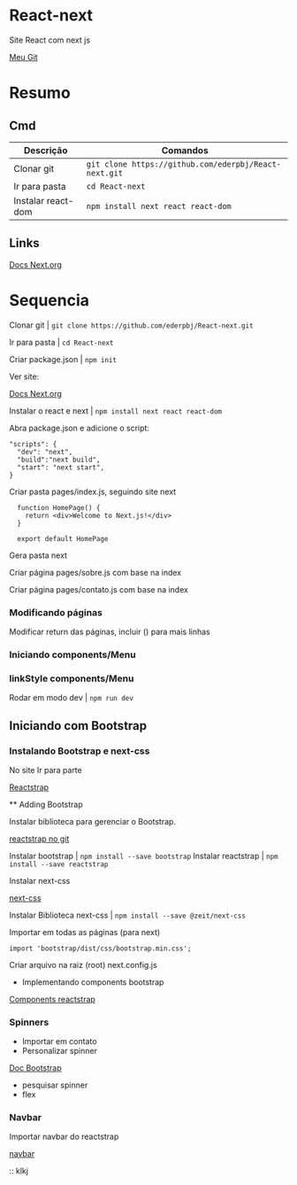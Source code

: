 # React-next
Site React com next js

[Meu Git](https://github.com/ederpbj/React-next)

# Resumo

## Cmd
Descrição | Comandos
-------|----------
Clonar git | `git clone https://github.com/ederpbj/React-next.git`
Ir para pasta | `cd React-next`
Instalar react-dom | `npm install next react react-dom`

## Links
[Docs Next.org](https://nextjs.org/docs/getting-started)

# Sequencia

Clonar git | `git clone https://github.com/ederpbj/React-next.git`

Ir para pasta | `cd React-next`

Criar package.json | `npm init`

Ver site: 

[Docs Next.org](https://nextjs.org/docs/getting-started)

Instalar o react e next  | `npm install next react react-dom`



Abra package.json e adicione o script: 
````
"scripts": {
  "dev": "next",
  "build":"next build",
  "start": "next start",
}
````

Criar pasta pages/index.js, seguindo site next
````
  function HomePage() {
    return <div>Welcome to Next.js!</div>
  }

  export default HomePage
````
Gera pasta next

Criar página pages/sobre.js com base na index

Criar página pages/contato.js com base na index

### Modificando páginas

Modificar return das páginas, incluir () para mais linhas

### Iniciando components/Menu

### linkStyle components/Menu

Rodar em modo dev | `npm run dev`

## Iniciando com Bootstrap

### Instalando Bootstrap e next-css

No site Ir para parte

[Reactstrap](https://reactstrap.github.io/)

** Adding Bootstrap

Instalar biblioteca para gerenciar o Bootstrap. 

[reactstrap no git](https://github.com/reactstrap/reactstrap)

Instalar bootstrap | `npm install --save bootstrap`
Instalar reactstrap | `npm install --save reactstrap`

Instalar next-css

[next-css](https://github.com/vercel/next-plugins/tree/master/packages/next-css)

Instalar Biblioteca next-css | `npm install --save @zeit/next-css`

Importar em todas as páginas (para next)

`import 'bootstrap/dist/css/bootstrap.min.css';`

Criar arquivo na raiz (root) next.config.js

* Implementando components bootstrap

[Components reactstrap](https://reactstrap.github.io/components/alerts/)

### Spinners

- Importar em contato
- Personalizar spinner

[Doc Bootstrap](https://getbootstrap.com/docs/4.5/getting-started/introduction/)

- pesquisar spinner
- flex

### Navbar

Importar navbar do reactstrap

[navbar](https://reactstrap.github.io/components/navbar/)

:: klkj
